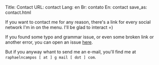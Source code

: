Title: Contact
URL: contact
Lang: en
Br: contato
En: contact
save_as: contact.html

If you want to contact me for any reason, there's a link for every social network I'm in on the menu. I'll be glad to interact =)

If you found some typo and grammar issue, or even some broken link or another error, you can open an issue [here](https://github.com/raphaelncampos/personal-blog/issues).

But if you anyway whant to send me an e-mail, you'll find me at `raphaelncampos [ at ] g mail [ dot ] com`.